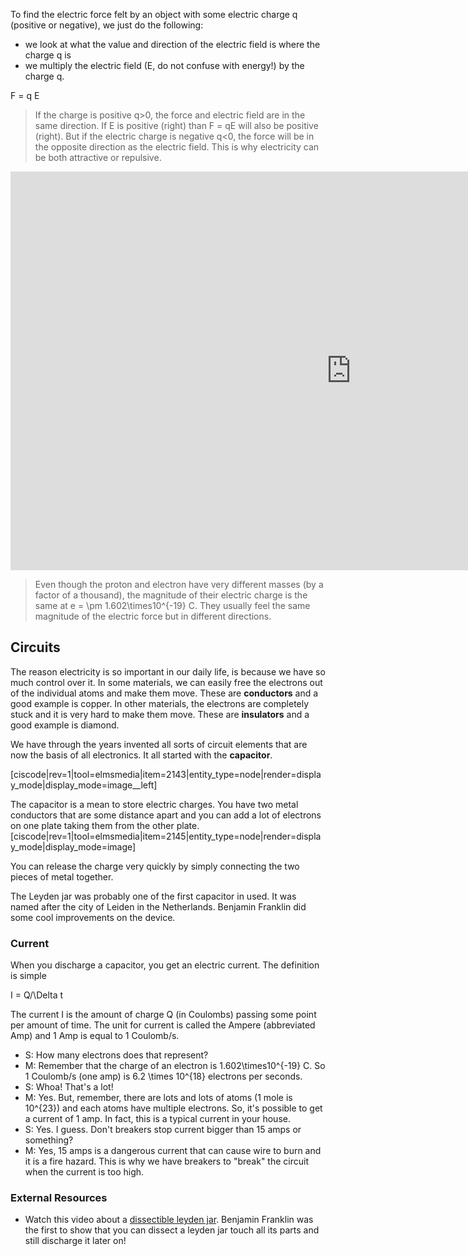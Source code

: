 To find the electric force felt by an object with some electric charge q (positive or negative), we just do the following:

* we look at what the value and direction of the electric field is where the charge q is
* we multiply the electric field (E, do not confuse with energy!) by the charge q.

<lrn-math>F = q E</lrn-math>

> If the charge is positive <lrn-math>q>0</lrn-math>, the force and electric field are in the same direction. If E is positive (right) than F = qE will also be positive (right). But if the electric charge is negative <lrn-math>q<0</lrn-math>, the force will be in the opposite direction as the electric field. This is why electricity can be both attractive or repulsive.

<iframe src="https://h5p.org/h5p/embed/84196" width="1090" height="638" frameborder="0" allowfullscreen="allowfullscreen"></iframe><script src="https://h5p.org/sites/all/modules/h5p/library/js/h5p-resizer.js" charset="UTF-8"></script>
 
> Even though the proton and electron have very different masses (by a factor of a thousand), the magnitude of their electric charge is the same at <lrn-math>e = \pm 1.602\times10^{-19}</lrn-math> C. They usually feel the same magnitude of the electric force but in different directions.

## Circuits

The reason electricity is so important in our daily life, is because we have so much control over it. In some materials, we can easily free the electrons out of the individual atoms and make them move. These are **conductors** and a good example is copper. In other materials, the electrons are completely stuck and it is very hard to make them move. These are **insulators** and a good example is diamond.

We have through the years invented all sorts of circuit elements that are now the basis of all electronics. It all started with the **capacitor**.

[ciscode|rev=1|tool=elmsmedia|item=2143|entity_type=node|render=display_mode|display_mode=image__left]

The capacitor is a mean to store electric charges. You have two metal conductors that are some distance apart and you can add a lot of electrons on one plate taking them from the other plate.
[ciscode|rev=1|tool=elmsmedia|item=2145|entity_type=node|render=display_mode|display_mode=image]

You can release the charge very quickly by simply connecting the two pieces of metal together.

The Leyden jar was probably one of the first capacitor in used. It was named after the city of Leiden in the Netherlands.  Benjamin Franklin did some cool improvements on the device.

### Current

When you discharge a capacitor, you get an electric current. The definition is simple

<lrn-math>I = Q/\Delta t</lrn-math>

The current <lrn-math>I</lrn-math> is the amount of charge Q (in Coulombs) passing some point per amount of time. The unit for current is called the Ampere (abbreviated Amp) and 1 Amp is equal to 1 Coulomb/s.

- S: How many electrons does that represent?
- M: Remember that the charge of an electron is <lrn-math>1.602\times10^{-19} C</lrn-math>. So 1 Coulomb/s (one amp) is <lrn-math>6.2 \times 10^{18}</lrn-math> electrons per seconds.
- S: Whoa! That's a lot!
- M: Yes. But, remember, there are lots and lots of atoms (1 mole is <lrn-math>10^{23}</lrn-math>) and each atoms have multiple electrons. So, it's possible to get a current of 1 amp. In fact, this is a typical current in your house.
- S: Yes. I guess. Don't breakers stop current bigger than 15 amps or something?
- M: Yes, 15 amps is a dangerous current that can cause wire to burn and it is a fire hazard. This is why we have breakers to "break" the circuit when the current is too high.

### External Resources

- Watch this video about a <a href="https://www.youtube.com/watch?v=9ckpQW9sdUg&feature=youtu.be" target="_blank">dissectible leyden jar</a>. Benjamin Franklin was the first to show that you can dissect a leyden jar touch all its parts and still discharge it later on!